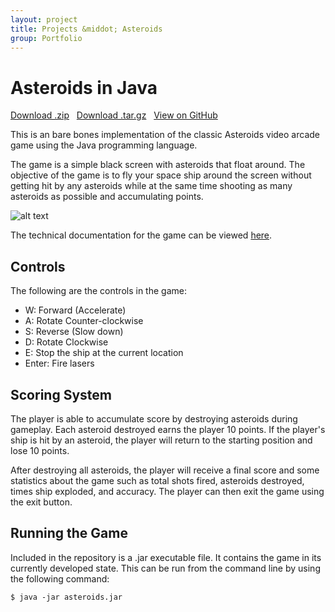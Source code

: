 ```yaml
---
layout: project
title: Projects &middot; Asteroids
group: Portfolio
---
```


Asteroids in Java
=================

<i class="fa fa-cloud-download"></i> <a href="https://github.com/caseyscarborough/j-asteroids/zipball/master">Download .zip</a> &nbsp; 
<i class="fa fa-cloud-download"></i> <a href="https://github.com/caseyscarborough/j-asteroids/tarball/master">Download .tar.gz</a> &nbsp; 
<i class="fa fa-github"></i> <a href="https://github.com/caseyscarborough/j-asteroids">View on GitHub</a>

This is an bare bones implementation of the classic Asteroids video arcade game using the Java programming language.

The game is a simple black screen with asteroids that float around. The objective of the game is to fly your space ship around the screen without getting hit by any asteroids while at the same time shooting as many asteroids as possible and accumulating points.

![alt text][screenshot]

The technical documentation for the game can be viewed [here][documentation].

Controls
--------

The following are the controls in the game:

- W: Forward (Accelerate)
- A: Rotate Counter-clockwise
- S: Reverse (Slow down)
- D: Rotate Clockwise
- E: Stop the ship at the current location
- Enter: Fire lasers

Scoring System
--------------

The player is able to accumulate score by destroying asteroids during gameplay. Each asteroid destroyed earns the player 10 points. If the player's ship is hit by an asteroid, the player will return to the starting position and lose 10 points.

After destroying all asteroids, the player will receive a final score and some statistics about the game such as total shots fired, asteroids destroyed, times ship exploded, and accuracy. The player can then exit the game using the exit button.

Running the Game
----------------

Included in the repository is a .jar executable file. It contains the game in its currently developed state. This can be run from the command line by using the following command:

<pre class="highlight"><code class="bash"><span class="dollar">$</span> java -jar asteroids.jar</code></pre>

[documentation]: http://caseyscarborough.github.com/j-asteroids/doc/
[screenshot]: https://github.com/caseyscarborough/j-asteroids/raw/master/resources/img/1.png "The game's main layout."